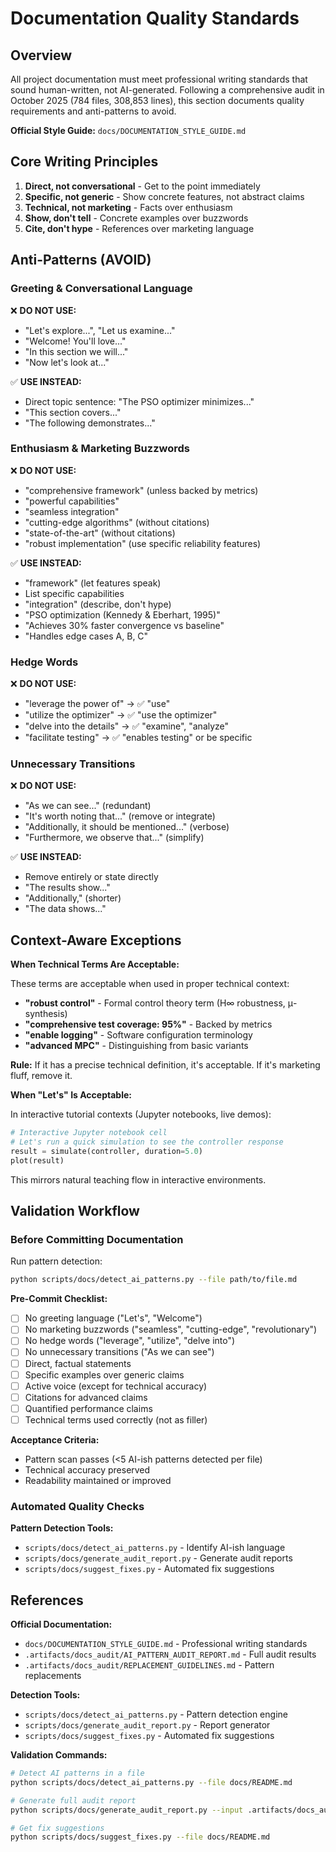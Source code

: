 # Documentation Quality Standards

## Overview

All project documentation must meet professional writing standards that sound human-written, not AI-generated. Following a comprehensive audit in October 2025 (784 files, 308,853 lines), this section documents quality requirements and anti-patterns to avoid.

**Official Style Guide:** `docs/DOCUMENTATION_STYLE_GUIDE.md`

## Core Writing Principles

1. **Direct, not conversational** - Get to the point immediately
2. **Specific, not generic** - Show concrete features, not abstract claims
3. **Technical, not marketing** - Facts over enthusiasm
4. **Show, don't tell** - Concrete examples over buzzwords
5. **Cite, don't hype** - References over marketing language

## Anti-Patterns (AVOID)

### Greeting & Conversational Language

❌ **DO NOT USE:**
- "Let's explore...", "Let us examine..."
- "Welcome! You'll love..."
- "In this section we will..."
- "Now let's look at..."

✅ **USE INSTEAD:**
- Direct topic sentence: "The PSO optimizer minimizes..."
- "This section covers..."
- "The following demonstrates..."

### Enthusiasm & Marketing Buzzwords

❌ **DO NOT USE:**
- "comprehensive framework" (unless backed by metrics)
- "powerful capabilities"
- "seamless integration"
- "cutting-edge algorithms" (without citations)
- "state-of-the-art" (without citations)
- "robust implementation" (use specific reliability features)

✅ **USE INSTEAD:**
- "framework" (let features speak)
- List specific capabilities
- "integration" (describe, don't hype)
- "PSO optimization (Kennedy & Eberhart, 1995)"
- "Achieves 30% faster convergence vs baseline"
- "Handles edge cases A, B, C"

### Hedge Words

❌ **DO NOT USE:**
- "leverage the power of" → ✅ "use"
- "utilize the optimizer" → ✅ "use the optimizer"
- "delve into the details" → ✅ "examine", "analyze"
- "facilitate testing" → ✅ "enables testing" or be specific

### Unnecessary Transitions

❌ **DO NOT USE:**
- "As we can see..." (redundant)
- "It's worth noting that..." (remove or integrate)
- "Additionally, it should be mentioned..." (verbose)
- "Furthermore, we observe that..." (simplify)

✅ **USE INSTEAD:**
- Remove entirely or state directly
- "The results show..."
- "Additionally," (shorter)
- "The data shows..."

## Context-Aware Exceptions

**When Technical Terms Are Acceptable:**

These terms are acceptable when used in proper technical context:

- **"robust control"** - Formal control theory term (H∞ robustness, μ-synthesis)
- **"comprehensive test coverage: 95%"** - Backed by metrics
- **"enable logging"** - Software configuration terminology
- **"advanced MPC"** - Distinguishing from basic variants

**Rule:** If it has a precise technical definition, it's acceptable. If it's marketing fluff, remove it.

**When "Let's" Is Acceptable:**

In interactive tutorial contexts (Jupyter notebooks, live demos):

```python
# Interactive Jupyter notebook cell
# Let's run a quick simulation to see the controller response
result = simulate(controller, duration=5.0)
plot(result)
```

This mirrors natural teaching flow in interactive environments.

## Validation Workflow

### Before Committing Documentation

Run pattern detection:
```bash
python scripts/docs/detect_ai_patterns.py --file path/to/file.md
```

**Pre-Commit Checklist:**
- [ ] No greeting language ("Let's", "Welcome")
- [ ] No marketing buzzwords ("seamless", "cutting-edge", "revolutionary")
- [ ] No hedge words ("leverage", "utilize", "delve into")
- [ ] No unnecessary transitions ("As we can see")
- [ ] Direct, factual statements
- [ ] Specific examples over generic claims
- [ ] Active voice (except for technical accuracy)
- [ ] Citations for advanced claims
- [ ] Quantified performance claims
- [ ] Technical terms used correctly (not as filler)

**Acceptance Criteria:**
- Pattern scan passes (<5 AI-ish patterns detected per file)
- Technical accuracy preserved
- Readability maintained or improved

### Automated Quality Checks

**Pattern Detection Tools:**
- `scripts/docs/detect_ai_patterns.py` - Identify AI-ish language
- `scripts/docs/generate_audit_report.py` - Generate audit reports
- `scripts/docs/suggest_fixes.py` - Automated fix suggestions

## References

**Official Documentation:**
- `docs/DOCUMENTATION_STYLE_GUIDE.md` - Professional writing standards
- `.artifacts/docs_audit/AI_PATTERN_AUDIT_REPORT.md` - Full audit results
- `.artifacts/docs_audit/REPLACEMENT_GUIDELINES.md` - Pattern replacements

**Detection Tools:**
- `scripts/docs/detect_ai_patterns.py` - Pattern detection engine
- `scripts/docs/generate_audit_report.py` - Report generator
- `scripts/docs/suggest_fixes.py` - Automated fix suggestions

**Validation Commands:**
```bash
# Detect AI patterns in a file
python scripts/docs/detect_ai_patterns.py --file docs/README.md

# Generate full audit report
python scripts/docs/generate_audit_report.py --input .artifacts/docs_audit/ai_pattern_detection_report.json --output .artifacts/docs_audit/AI_PATTERN_AUDIT_REPORT.md

# Get fix suggestions
python scripts/docs/suggest_fixes.py --file docs/README.md
```
